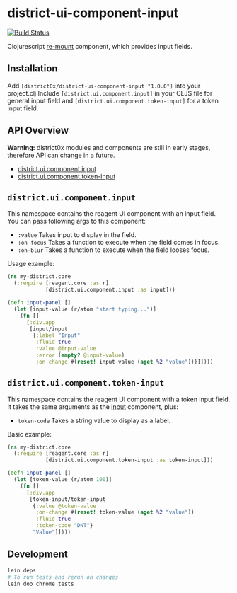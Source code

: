 # district-ui-component-input

[![Build Status](https://travis-ci.org/district0x/district-ui-component-input.svg?branch=master)](https://travis-ci.org/district0x/district-ui-component-input)

Clojurescript [re-mount](https://github.com/district0x/d0x-INFRA/blob/master/re-mount.md) component, which provides input fields.

## Installation
Add `[district0x/district-ui-component-input "1.0.0"]` into your project.clj
Include `[district.ui.component.input]` in your CLJS file for general input field and `[district.ui.component.token-input]` for a token input field.

## API Overview

**Warning:** district0x modules and components are still in early stages, therefore API can change in a future.

- [district.ui.component.input](#input)
- [district.ui.component.token-input](#token-input)

## <a name="input">`district.ui.component.input`
This namespace contains the reagent UI component with an input field. <br>
You can pass following args to this component:

* `:value` Takes input to display in the field.
* `:on-focus` Takes a function to execute when the field comes in focus.
* `:on-blur` Takes a function to execute when the field looses focus.

Usage example:

``` clojure
(ns my-district.core
  (:require [reagent.core :as r]
            [district.ui.component.input :as input]))

(defn input-panel []
  (let [input-value (r/atom "start typing...")]
    (fn []
      [:div.app
       [input/input
        {:label "Input"
         :fluid true
         :value @input-value
         :error (empty? @input-value)
         :on-change #(reset! input-value (aget %2 "value"))}]])))
```

## <a name="token-input">`district.ui.component.token-input`
This namespace contains the reagent UI component with a token input field. <br>
It takes the same arguments as the [input](#input) component, plus:

* `token-code` Takes a string value to display as a label.

Basic example:

```clojure
(ns my-district.core
  (:require [reagent.core :as r]
            [district.ui.component.token-input :as token-input]))

(defn input-panel []
  (let [token-value (r/atom 100)]
    (fn []
      [:div.app
       [token-input/token-input
        {:value @token-value
         :on-change #(reset! token-value (aget %2 "value"))
         :fluid true
         :token-code "DNT"}
        "Value"]])))
```

## Development
```bash
lein deps
# To run tests and rerun on changes
lein doo chrome tests
```
